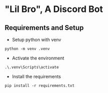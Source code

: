 # "Lil Bro", A Discord Bot

## Requirements and Setup

- Setup python with venv
```
python -m venv .venv
```
- Activate the environment
```
.\.venv\Scripts\activate
```

- Install the requirements
```
pip install -r requirements.txt
```
